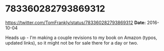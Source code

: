 # 783360282793869312
https://twitter.com/TomFrankly/status/783360282793869312
**Date:** 2016-10-04

Heads up - I'm making a couple revisions to my book on Amazon (typos, updated links), so it might not be for sale there for a day or two.
